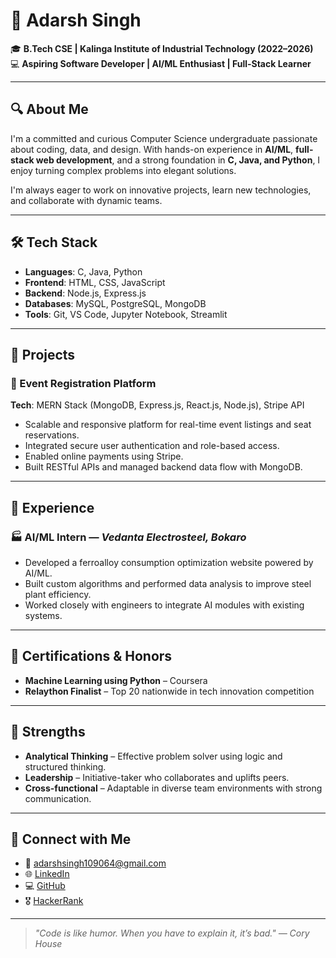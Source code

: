 # 👋 Adarsh Singh

🎓 **B.Tech CSE | Kalinga Institute of Industrial Technology (2022–2026)**  
💻 **Aspiring Software Developer | AI/ML Enthusiast | Full-Stack Learner**

---

## 🔍 About Me

I'm a committed and curious Computer Science undergraduate passionate about coding, data, and design. With hands-on experience in **AI/ML**, **full-stack web development**, and a strong foundation in **C, Java, and Python**, I enjoy turning complex problems into elegant solutions.

I'm always eager to work on innovative projects, learn new technologies, and collaborate with dynamic teams.

---

## 🛠️ Tech Stack

- **Languages**: C, Java, Python  
- **Frontend**: HTML, CSS, JavaScript  
- **Backend**: Node.js, Express.js  
- **Databases**: MySQL, PostgreSQL, MongoDB  
- **Tools**: Git, VS Code, Jupyter Notebook, Streamlit

---

## 🚀 Projects

### 🎫 Event Registration Platform  
**Tech**: MERN Stack (MongoDB, Express.js, React.js, Node.js), Stripe API  
- Scalable and responsive platform for real-time event listings and seat reservations.
- Integrated secure user authentication and role-based access.
- Enabled online payments using Stripe.
- Built RESTful APIs and managed backend data flow with MongoDB.

---

## 🧠 Experience

### 🏭 AI/ML Intern — *Vedanta Electrosteel, Bokaro*  
- Developed a ferroalloy consumption optimization website powered by AI/ML.
- Built custom algorithms and performed data analysis to improve steel plant efficiency.
- Worked closely with engineers to integrate AI modules with existing systems.

---

## 📜 Certifications & Honors

- **Machine Learning using Python** – Coursera  
- **Relaython Finalist** – Top 20 nationwide in tech innovation competition

---

## 🧰 Strengths

- **Analytical Thinking** – Effective problem solver using logic and structured thinking.  
- **Leadership** – Initiative-taker who collaborates and uplifts peers.  
- **Cross-functional** – Adaptable in diverse team environments with strong communication.

---

## 🔗 Connect with Me

- 📧 [adarshsingh109064@gmail.com](mailto:adarshsingh109064@gmail.com)  
- 🌐 [LinkedIn](https://www.linkedin.com/in/adarsh-singh-78a194270/)  
- 💻 [GitHub](https://github.com/AdarshSingh1090)  
- 🎖️ [HackerRank](https://www.hackerrank.com/profile/viditwatson)

---

> *"Code is like humor. When you have to explain it, it’s bad." — Cory House*
